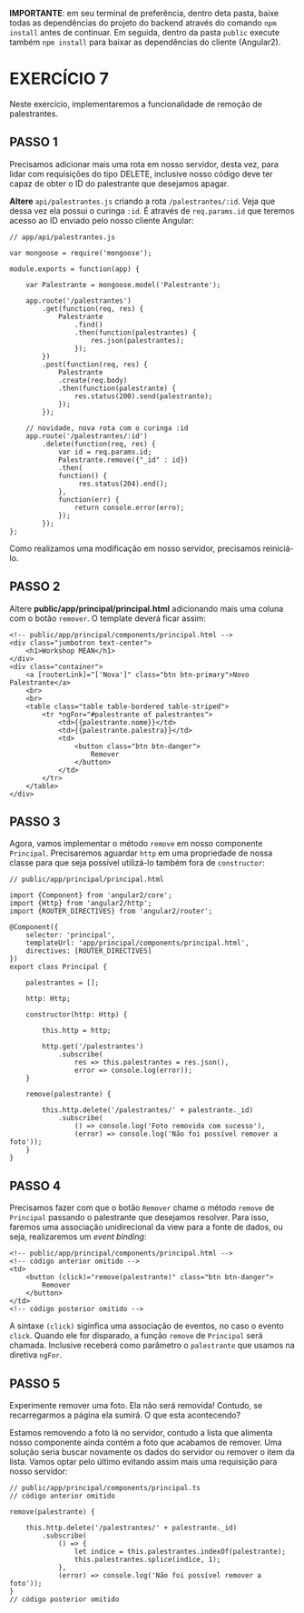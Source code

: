 **IMPORTANTE**: em seu terminal de preferência, dentro deta pasta, baixe todas as dependências do projeto do backend através do comando `npm install` antes de continuar. Em seguida, dentro da pasta `public` execute também `npm install` para baixar as dependências do cliente (Angular2).

# EXERCÍCIO 7

Neste exercício, implementaremos a funcionalidade de remoção de palestrantes.

## PASSO 1

Precisamos adicionar mais uma rota em nosso servidor, desta vez, para lidar com requisições do tipo DELETE, inclusive nosso código deve ter capaz de obter o ID do palestrante que desejamos apagar.

**Altere** `api/palestrantes.js` criando a rota `/palestrantes/:id`. Veja que dessa vez ela possui o curinga `:id`. É através de `req.params.id` que teremos acesso ao ID enviado pelo nosso cliente Angular: 

```
// app/api/palestrantes.js

var mongoose = require('mongoose');

module.exports = function(app) {
    
    var Palestrante = mongoose.model('Palestrante');
    
    app.route('/palestrantes')
        .get(function(req, res) {
            Palestrante
                .find()
                .then(function(palestrantes) {
                    res.json(palestrantes);     
                });
        })
        .post(function(req, res) {
            Palestrante
            .create(req.body)
            .then(function(palestrante) {
                res.status(200).send(palestrante);
            });
        });
    
    // novidade, nova rota com o curinga :id
    app.route('/palestrantes/:id')
        .delete(function(req, res) {
            var id = req.params.id;
            Palestrante.remove({"_id" : id})
            .then(
            function() {
                 res.status(204).end(); 
            }, 
            function(err) {
                return console.error(erro);
            });
        });
};
```

Como realizamos uma modificação em nosso servidor, precisamos reiniciá-lo.



## PASSO 2

Altere **public/app/principal/principal.html** adicionando mais uma coluna com o botão `remover`. O template deverá ficar assim:

```
<!-- public/app/principal/components/principal.html -->
<div class="jumbotron text-center">
    <h1>Workshop MEAN</h1>
</div>
<div class="container">
    <a [routerLink]="['Nova']" class="btn btn-primary">Novo Palestrante</a>
    <br>
    <br>
    <table class="table table-bordered table-striped">
        <tr *ngFor="#palestrante of palestrantes">
            <td>{{palestrante.nome}}</td>
            <td>{{palestrante.palestra}}</td>
            <td>
                <button class="btn btn-danger">
                    Remover
                </button>
            </td>
        </tr>
    </table>
</div>
```

## PASSO 3

Agora, vamos implementar o método `remove` em nosso componente `Principal`. Precisaremos aguardar `http` em uma propriedade de nossa classe para que seja possível utilizá-lo também fora de `constructor`:

```
// public/app/principal/principal.html 

import {Component} from 'angular2/core';
import {Http} from 'angular2/http';
import {ROUTER_DIRECTIVES} from 'angular2/router';

@Component({
    selector: 'principal',
    templateUrl: 'app/principal/components/principal.html',
    directives: [ROUTER_DIRECTIVES]
})
export class Principal {
    
    palestrantes = [];
    
    http: Http;
    
    constructor(http: Http) {
        
        this.http = http;
        
        http.get('/palestrantes')
            .subscribe(
                res => this.palestrantes = res.json(),
                error => console.log(error));        
    }

    remove(palestrante) {

        this.http.delete('/palestrantes/' + palestrante._id)
            .subscribe(
                () => console.log('Foto removida com sucesso'),
                (error) => console.log('Não foi possível remover a foto'));
    }
}
```


## PASSO 4

Precisamos fazer com que o botão `Remover` chame o método `remove` de `Principal` passando o palestrante que desejamos resolver. Para isso, faremos uma associação unidirecional da view para a fonte de dados, ou seja, realizaremos um *event binding*:

```
<!-- public/app/principal/components/principal.html -->
<!-- código anterior omitido -->
<td>
    <button (click)="remove(palestrante)" class="btn btn-danger">
        Remover
    </button>
</td>
<!-- código posterior omitido -->
```

A sintaxe `(click)` siginfica uma associação de eventos, no caso o evento `click`. Quando ele for disparado, a função `remove` de `Principal` será chamada. Inclusive receberá como parâmetro o `palestrante` que usamos na diretiva `ngFor`. 

## PASSO 5 

Experimente remover uma foto. Ela não será removida! Contudo, se recarregarmos a página ela sumirá. O que esta acontecendo?

Estamos removendo a foto lá no servidor, contudo a lista que alimenta nosso componente ainda contém a foto que acabamos de remover. Uma solução seria buscar novamente os dados do servidor ou remover o item da lista. Vamos optar pelo último evitando assim mais uma requisição para nosso servidor:

```
// public/app/principal/components/principal.ts
// código anterior omitido

remove(palestrante) {

    this.http.delete('/palestrantes/' + palestrante._id)
        .subscribe(
            () => {
                let indice = this.palestrantes.indexOf(palestrante);
                this.palestrantes.splice(indice, 1);
            },
            (error) => console.log('Não foi possível remover a foto'));
}
// código posterior omitido
```
